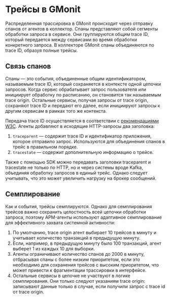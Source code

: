 # Трейсы в GMonit

Распределенная трассировка в GMonit происходит через отправку спанов от агентов в коллектор. Спаны представляют собой сегменты обработки запроса в сервисе. Они группируются общим trace ID, который передается между сервисами во время обработки конкретного запроса. В коллекторе GMonit спаны объединяются по trace ID, образуя полные трейсы.

## Связь спанов

Спаны — это события, объединенные общим идентификатором, называемым trace ID, который сохраняется в контексте одной цепочки запросов. Когда сервис обрабатывает запрос пользователя или инициирует обработку по расписанию, он становится так называемым trace origin. Остальные сервисы, получая запросы от trace origin, сохраняют trace ID и передают его далее, если инициируют запросы к другим сервисам в рамках того же контекста.

Передача trace ID осуществляется в соответствии с [рекомендациями W3C](https://www.w3.org/TR/trace-context-1/). Агенты добавляют в исходящие HTTP-запросы два заголовка:
1. `traceparent` — содержит trace ID и идентификатор приложения, которое отправило запрос. Используются для объединения спанов в трейс в правильном порядке.
2. `tracestate` — содержит дополнительную информацию о трейсе.

Также с помощью SDK можно передавать заголовки traceparent и tracestate не только по HTTP, но и через системы вроде Kafka, объединяя обработку запросов в единый трейс. Однако следует учитывать, что это может увеличить нагрузку на брокер сообщений.

## Семплирование

Как и события, трейсы семплируются. Однако для семплирования трейсов важно сохранить целостность всей цепочки обработки запроса, поэтому APM-агенты используют адаптивное семплирование для эффективного захвата системной активности:

1. По умолчанию, trace origin агент выбирает 10 трейсов в минуту и учитывает количество транзакций в предыдущую минуту.
2. Если, например, в предыдущую минуту было 100 транзакций, агент выберет 1 из каждых 10 для выборки.
3. Агенты ограничивают количество спанов до 2000 в минуту, отбрасывая спаны с более низким приоритетом, если это необходимо для сохранения трейсов с высоким приоритетом, что может привести к фрагментации трассировки в интерфейсе.
4. Остальные сервисы в цепочке не участвуют в логике семплирования. Они только следуют указаниям trace origin: записывают данные только в случае, если получили запрос с trace id от trace origin.


